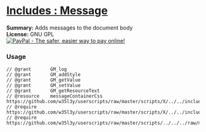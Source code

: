 
# [Includes : Message](.)

**Summary:** Adds messages to the document body<br />
**License:** GNU GPL<br />
[![PayPal - The safer, easier way to pay online!](https://www.paypalobjects.com/en_US/i/btn/btn_donate_SM.gif "PayPal - The safer, easier way to pay online!")](http://goo.gl/Fv19S)
### Usage
```
// @grant		GM_log
// @grant		GM_addStyle
// @grant		GM_getValue
// @grant		GM_setValue
// @grant		GM_getResourceText
// @resource	messageContainerCss https://github.com/w35l3y/userscripts/raw/master/scripts/X/../../includes/Includes_Message/resources/css/messageContainer.css
// @require		https://github.com/w35l3y/userscripts/raw/master/scripts/X/../../includes/Includes_Template_%5BBETA%5D/176400.user.js
// @require		https://github.com/w35l3y/userscripts/raw/master/scripts/../../../raw/master/includes/Includes_Message/main.user.js
```

